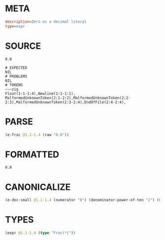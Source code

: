 # META
~~~ini
description=Zero as a decimal literal
type=expr
~~~
# SOURCE
~~~roc
0.0
~~~
~~~
# EXPECTED
NIL
# PROBLEMS
NIL
# TOKENS
~~~zig
Float(1:1-1:4),Newline(1:1-1:1),
MalformedUnknownToken(2:1-2:2),MalformedUnknownToken(2:2-2:3),MalformedUnknownToken(2:3-2:4),EndOfFile(2:4-2:4),
~~~
# PARSE
~~~clojure
(e-frac @1.1-1.4 (raw "0.0"))
~~~
# FORMATTED
~~~roc
0.0
~~~
# CANONICALIZE
~~~clojure
(e-dec-small @1.1-1.4 (numerator "0") (denominator-power-of-ten "1") (value "0.0"))
~~~
# TYPES
~~~clojure
(expr @1.1-1.4 (type "Frac(*)"))
~~~
